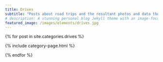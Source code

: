 ```yaml
---
title: Drives
subtitle: "Posts about road trips and the resultant photos and data they create"
# description: A stunning personal blog Jekyll theme with an image-focused design.
featured_image: /images/elements/drives.jpg
---
```


{% for post in site.categories.drives %}

{% include category-page.html %}

{% endfor %}
